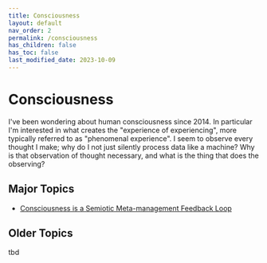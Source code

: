```yaml
---
title: Consciousness
layout: default
nav_order: 2
permalink: /consciousness
has_children: false
has_toc: false
last_modified_date: 2023-10-09
---
```


# Consciousness

I've been wondering about human consciousness since 2014. In particular I'm interested in what creates the "experience of experiencing", more typically referred to as "phenomenal experience". I seem to observe every thought I make; why do I not just silently process data like a machine? Why is that observation of thought necessary, and what is the thing that does the observing?

## Major Topics

* [Consciousness is a Semiotic Meta-management Feedback Loop](Consciousness-is-a-Semiotic-Meta-management-Feedback-Loop)


## Older Topics

tbd